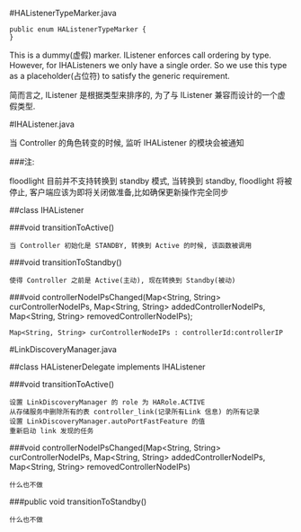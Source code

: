 
#HAListenerTypeMarker.java

    public enum HAListenerTypeMarker {
    }

This is a dummy(虚假) marker. IListener enforces call ordering by type. However,
for IHAListeners we only have a single order. So we use this type as a
placeholder(占位符) to satisfy the generic requirement.

简而言之, IListener 是根据类型来排序的, 为了与 IListener 兼容而设计的一个虚假类型.


#IHAListener.java

当 Controller 的角色转变的时候, 监听 IHAListener 的模块会被通知


###注:

floodlight 目前并不支持转换到 standby 模式, 当转换到 standby, floodlight 
将被停止, 客户端应该为即将关闭做准备,比如确保更新操作完全同步

##class IHAListener


###void transitionToActive()

    当 Controller 初始化是 STANDBY, 转换到 Active 的时候, 该函数被调用

###void transitionToStandby()

    使得 Controller 之前是 Active(主动), 现在转换到 Standby(被动)

###void controllerNodeIPsChanged(Map<String, String> curControllerNodeIPs,
                            Map<String, String> addedControllerNodeIPs,
                            Map<String, String> removedControllerNodeIPs);

    Map<String, String> curControllerNodeIPs : controllerId:controllerIP


#LinkDiscoveryManager.java

##class HAListenerDelegate implements IHAListener


###void transitionToActive()

    设置 LinkDiscoveryManager 的 role 为 HARole.ACTIVE
    从存储服务中删除所有的表 controller_link(记录所有Link 信息) 的所有记录
    设置 LinkDiscoveryManager.autoPortFastFeature 的值
    重新启动 link 发现的任务

###void controllerNodeIPsChanged(Map<String, String> curControllerNodeIPs,
            Map<String, String> addedControllerNodeIPs,
            Map<String, String> removedControllerNodeIPs)
    
    什么也不做


###public void transitionToStandby()

    什么也不做
